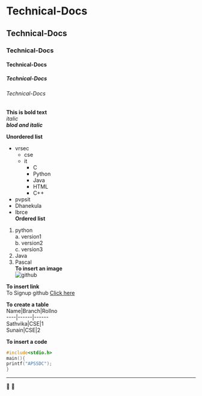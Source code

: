# Technical-Docs
## Technical-Docs
### Technical-Docs
#### Technical-Docs
##### Technical-Docs
###### Technical-Docs

**This is bold text**  
*italic*  
***blod and italic***  

**Unordered list**  
- vrsec
  * cse
  * it
    - C
    - Python
    - Java
    - HTML
    - C++
 - pvpsit
 - Dhanekula
 - lbrce  
**Ordered list**
1. python  
 a. version1  
 b. version2  
 c. version3  
2. Java
3. Pascal  
**To insert an image**  
![github](https://github.githubassets.com/images/modules/logos_page/GitHub-Mark.png)

**To insert link**  
To Signup github [Click here](https://github.com/)  

**To create a table**  
Name|Branch|Rollno  
----|------|------  
Sathvika|CSE|1  
Sunain|CSE|2

**To insert a code**
```C
#include<stdio.h>
main(){
printf("APSSDC");
}
```
-------------------------------------------------------------------------------------  
:yawning_face:
:book:
